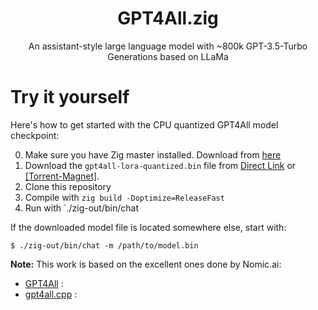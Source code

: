 <h1 align="center">GPT4All.zig</h1>
<p align="center">An assistant-style large language model with ~800k GPT-3.5-Turbo Generations based on LLaMa</p>

# Try it yourself

Here's how to get started with the CPU quantized GPT4All model checkpoint:

0. Make sure you have Zig master installed. Download from [here](https://ziglang.org/download/)
1. Download the `gpt4all-lora-quantized.bin` file from [Direct Link](https://the-eye.eu/public/AI/models/nomic-ai/gpt4all/gpt4all-lora-quantized.bin) or [[Torrent-Magnet]](https://tinyurl.com/gpt4all-lora-quantized).
2. Clone this repository
3. Compile with `zig build -Doptimize=ReleaseFast`
4. Run with `./zig-out/bin/chat

If the downloaded model file is located somewhere else, start with:

```shell
$ ./zig-out/bin/chat -m /path/to/model.bin
```

**Note:** This work is based on the excellent ones done by Nomic.ai:
- [GPT4All](https://github.com/nomic-ai/gpt4all) : 
- [gpt4all.cpp](https://github.com/zanussbaum/gpt4all.cpp) : 
